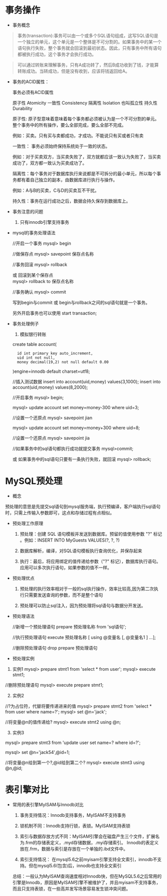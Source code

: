 # 事务操作

* 事务概念

> 事务(transaction):事务可以由一个或多个SQL语句组成，这写SQL语句是一个独立的单元，这个单元是一个整体是不可分割的。如果事务中的某一个语句执行失败，整个事务就会回滚到最初状态。因此，只有事务中所有语句都被执行成功，这个事务才会执行成功。


> 可以通过转账来理解事务，只有A成功转了，然后B成功收到了钱，才能算转账成功。当转成功，但是没有收到，应该将钱返回给A。

* 事务的ACID属性：

  事务必须有ACID属性
  
    原子性 Atomicity
    一致性 Consistency
    隔离性 Isolation  也叫孤立性
    持久性 Durability

    原子性: 原子型意味着意味着每个事务都必须被认为是一个不可分割的单元。整个事务中的所有操作，要么全部完成，要么全部不完成。

    例如：买卖。只有买与卖都成功，才成功。不能说只有买或者只有卖

    一致性： 事务必须始终保持系统处于一致的状态。

    例如：对于买卖双方，当买卖失败了，双方就都应该一致认为失败了，当买卖成功了，双方都一致认为买卖成功了。

    隔离性：每个事务对于数据库执行来说都是不可拆分的最小单元，所以每个事务都有着自己独立的副本，由数据库进行执行与操作。

    例如：A与B的买卖，C与D的买卖互不干扰。

    持久性：事务在运行成功之后，数据会持久保存到数据库上。

* 事务注意的问题

   1. 只有innodb引擎支持事务

* mysql的事务处理语法

    //开启一个事务
   mysql> begin

   //做保存点
   mysql> savepoint  保存点名称 

    //事务回滚
   mysql> rollback  

   或  回滚到某个保存点  
   mysql> rollback to 保存点名称

    //事务确认
   mysql> commit

   写到begin与commit 或  begin与rollback之间的sql语句就是一个事务。

   另外开启事务也可以使用  start transaction;

* 事务处理例子

  1. 模拟银行转账

    create table account(
    
        id int primary key auto_increment,
        uid int not null,
        money decimal(19,2) not null default 0.00
    )engine=innodb default charset=utf8;

    //插入测试数据
    insert into account(uid,money) values(3,1000);
    insert into account(uid,money) values(8,2000);

    //开启事务
    mysql> begin;

    mysql> update account set money=money-300 where uid=3;

    //设置一个还原点
    mysql> savepoint jian

    mysql> update account set money=money+300 where uid=8;

    //设置一个还原点
    mysql> savepoint jia

    //如果事务中的sql语句都执行成功就提交事务
    mysql>commit;

    或 如果事务中的sql语句只要有一条执行失败，就回滚
    mysql> rollback;

# MySQL预处理

* 概念

 预处理的意思是先提交sql语句到mysql服务端，执行预编译，客户端执行sql语句时，只需上传输入参数即可，这点和存储过程有点相似。


* 预处理工作原理
    
    1. 预处理：创建 SQL 语句模板并发送到数据库。预留的值使用参数 "?" 标记 。例如：INSERT INTO MyGuests VALUES(?, ?, ?)

    2. 数据库解析，编译，对SQL语句模板执行查询优化，并保存起来

    3. 执行：最后，将应用绑定的值传递给参数（"?" 标记），数据库执行语句。应用可以多次执行语句，如果参数的值不一样。


* 预处理优点

  1. 预处理的执行效率相对于一般的sql执行操作，效率比较高,因为第二次执行只需要发送查询的参数，而不是整个语句 

  2. 预处理可以防止sql注入，因为预处理将sql语句与数据分开发送。

* 预处理语法

  //新增一个预处理语句
  prepare 预处理名称 from  'sql语句';

  //执行预处理语句
  execute 预处理名称 [ using @变量名 [, @变量名1 ] ...];

  //删除预处理语句
  drop prepare 预处理语句

* 预处理实例

1. 实例1
 mysql> prepare stmt1 from 'select * from user';
 mysql> execute stmt1;

 //删除预处理语句
 mysql> execute prepare stmt1;

2. 实例2
 
 //?为占位符，代替将要传递进来的值
 mysql> prepare stmt2 from 'select * from user where name=?';
 mysql> set @n='jack';

 //将变量@n的值传递给?
 mysql> execute stmt2 using @n;

3. 实例3

 mysql> prepare stmt3 from 'update user set name=? where id=?';

 mysql> set @n='jack54',@id=1;

 //将变量@n给到第一个?,@id给到第二个?
 mysql> execute stmt3 using @n,@id;


 # 表引擎对比

 * 常用的表引擎MyISAM与Innodb对比

      1. 事务支持情况：Innodb支持事务，MyISAM不支持事务

      2. 锁机制不同：Innodb支持行锁，表锁。MyISAM支持表锁

      3. 索引与数据存放方式不同：MyISAM引擎会在磁盘产生三个文件，扩展名为.frm的存储表定义，.myd存储数据，.myi存储索引。 Innodb的表定义放在.frm，数据与索引是存放在一个单独的.ibd文件中。

      4. 索引支持情况： 在mysql5.6之前myisam引擎支持全文索引，innodb不支持。但在mysql5.6(包含)后，innodb也支持全文索引

    总结：一般认为MyISAM查询速度相对Innodb快，但在MySQL5.6之后常用的引擎是Innodb，原因是MyISAM引擎不被维护了，并且myisam不支持事务，而且只支持表锁，在一些高并发写场景容易发生锁冲突问题。



